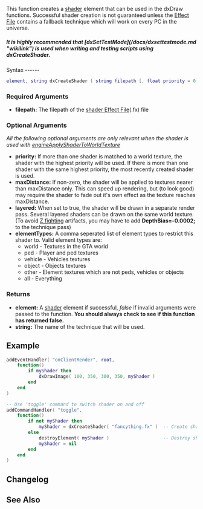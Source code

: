 This function creates a [shader](/docs/shader.md "wikilink") element that can be used in the dxDraw functions. Successful shader creation is not guaranteed unless the [Effect File](/shader.md "wikilink") contains a fallback technique which will work on every PC in the universe.

<h5>
It is highly recommended that [dxSetTestMode](/docs/dxsettestmode.md "wikilink") is used when writing and testing scripts using dxCreateShader.

</h5>
Syntax
------

``` lua
element, string dxCreateShader ( string filepath [, float priority = 0, float maxDistance = 0, bool layered = false, string elementTypes = "world,vehicle,object,other" ] )
```

### Required Arguments

-   **filepath:** The filepath of the [shader Effect File](/docs/shader.md "wikilink")(.fx) file

### Optional Arguments

*All the following optional arguments are only relevant when the shader is used with [engineApplyShaderToWorldTexture](/docs/engineapplyshadertoworldtexture.md "wikilink")*

-   **priority:** If more than one shader is matched to a world texture, the shader with the highest priority will be used. If there is more than one shader with the same highest priority, the most recently created shader is used.
-   **maxDistance:** If non-zero, the shader will be applied to textures nearer than maxDistance only. This can speed up rendering, but (to look good) may require the shader to fade out it's own effect as the texture reaches maxDistance.
-   **layered:** When set to true, the shader will be drawn in a separate render pass. Several layered shaders can be drawn on the same world texture. (To avoid [Z fighting](http://en.wikipedia.org/wiki/Z-fighting) artifacts, you may have to add **DepthBias=-0.0002;** to the technique pass)
-   **elementTypes:** A comma seperated list of element types to restrict this shader to. Valid element types are:
    -   world - Textures in the GTA world
    -   ped - Player and ped textures
    -   vehicle - Vehicles textures
    -   object - Objects textures
    -   other - Element textures which are not peds, vehicles or objects
    -   all - Everything

### Returns

-   **element:** A [shader](/docs/shader.md "wikilink") element if successful, *false* if invalid arguments were passed to the function. **You should always check to see if this function has returned false.**
-   **string:** The name of the technique that will be used.

Example
-------

``` lua
addEventHandler( "onClientRender", root,
    function()
        if myShader then
            dxDrawImage( 100, 350, 300, 350, myShader )
        end
    end
)

-- Use 'toggle' command to switch shader on and off
addCommandHandler( "toggle",
    function()
        if not myShader then
            myShader = dxCreateShader( "fancything.fx" )  -- Create shader
        else        
            destroyElement( myShader )                    -- Destroy shader
            myShader = nil
        end
    end
)
```

Changelog
---------

See Also
--------
